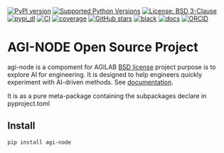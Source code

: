 [![PyPI version](https://img.shields.io/badge/PyPI-2025.10.29-informational?logo=pypi)](https://pypi.org/project/agi-node)
[![Supported Python Versions](https://img.shields.io/pypi/pyversions/agilab.svg)](https://pypi.org/project/agilab/)
[![License: BSD 3-Clause](https://img.shields.io/badge/License-BSD%203--Clause-blue.svg)](https://opensource.org/licenses/BSD-3-Clause)
[![pypi_dl](https://img.shields.io/pypi/dm/agilab)]()
[![CI](https://github.com/ThalesGroup/agilab/actions/workflows/ci.yml/badge.svg)](https://github.com/ThalesGroup/agilab/actions/workflows/ci.yml)
[![coverage](https://img.shields.io/endpoint?url=https://raw.githubusercontent.com/ThalesGroup/agilab/main/badges/agi-node.json)](https://raw.githubusercontent.com/ThalesGroup/agilab/main/badges/agi-node.json)
[![GitHub stars](https://img.shields.io/github/stars/ThalesGroup/agilab.svg)](https://github.com/ThalesGroup/agilab)
[![black](https://img.shields.io/badge/code%20style-black-000000.svg)]()
[![docs](https://img.shields.io/badge/docs-online-brightgreen.svg)](https://thalesgroup.github.io/agilab)
[![ORCID](https://img.shields.io/badge/ORCID-0009--0003--5375--368X-A6CE39?logo=orcid)](https://orcid.org/0009-0003-5375-368X)

# AGI-NODE Open Source Project

agi-node is a compoment for AGILAB [BSD license](https://github.com/ThalesGroup/agilab/blob/main/LICENSE) project purpose is to explore AI for engineering. It is designed to help engineers quickly experiment with AI-driven methods.
See [documentation](https://thalesgroup.github.io/agilab).

It is as a pure meta-package containing the subpackages declare in pyproject.toml

## Install

```bash
pip install agi-node
```
